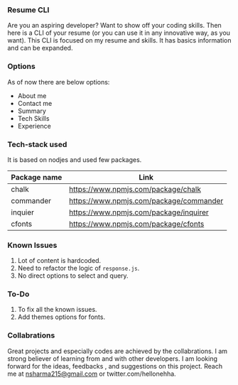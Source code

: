 ### Resume CLI

Are you an aspiring developer? Want to show off your coding skills. Then here is a CLI of your resume (or you can use it in any innovative way, as you want). This CLI is focused on my resume and skills. It has basics information and can be expanded.

### Options

As of now there are below options:

- About me
- Contact me
- Summary
- Tech Skills
- Experience

### Tech-stack used

It is based on nodjes and used few packages.

| Package name | Link                                    |
| ------------ | --------------------------------------- |
| chalk        | https://www.npmjs.com/package/chalk     |
| commander    | https://www.npmjs.com/package/commander |
| inquier      | https://www.npmjs.com/package/inquirer  |
| cfonts       | https://www.npmjs.com/package/cfonts    |

### Known Issues

1. Lot of content is hardcoded.
2. Need to refactor the logic of `response.js`.
3. No direct options to select and query.

### To-Do

1. To fix all the known issues.
2. Add themes options for fonts.

### Collabrations

Great projects and especially codes are achieved by the collabrations. I am strong believer of learning from and with other developers. I am looking forward for the ideas, feedbacks , and suggestions on this project. Reach me at nsharma215@gmail.com or twitter.com/hellonehha.
